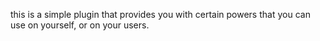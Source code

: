 this is a simple plugin that provides you with certain powers that you can use on yourself, or on your users.
